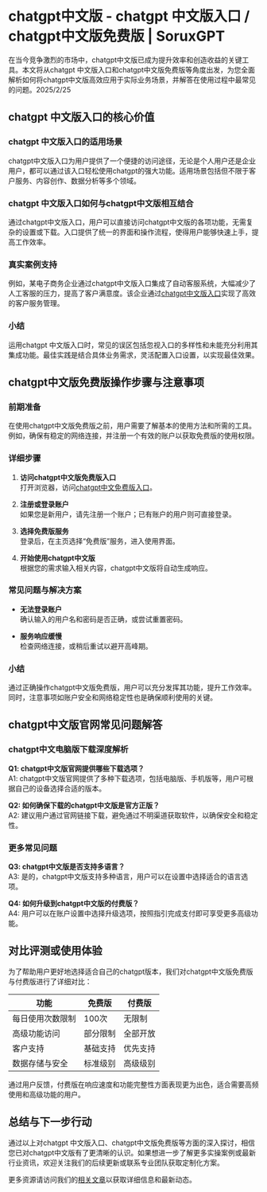 # chatgpt中文版 - chatgpt 中文版入口 / chatgpt中文版免费版 | SoruxGPT

在当今竞争激烈的市场中，chatgpt中文版已成为提升效率和创造收益的关键工具。本文将从chatgpt 中文版入口和chatgpt中文版免费版等角度出发，为您全面解析如何将chatgpt中文版高效应用于实际业务场景，并解答在使用过程中最常见的问题。2025/2/25

## chatgpt 中文版入口的核心价值

### chatgpt 中文版入口的适用场景

chatgpt中文版入口为用户提供了一个便捷的访问途径，无论是个人用户还是企业用户，都可以通过该入口轻松使用chatgpt的强大功能。适用场景包括但不限于客户服务、内容创作、数据分析等多个领域。

### chatgpt 中文版入口如何与chatgpt中文版相互结合

通过chatgpt中文版入口，用户可以直接访问chatgpt中文版的各项功能，无需复杂的设置或下载。入口提供了统一的界面和操作流程，使得用户能够快速上手，提高工作效率。

### 真实案例支持

例如，某电子商务企业通过chatgpt中文版入口集成了自动客服系统，大幅减少了人工客服的压力，提高了客户满意度。该企业通过[chatgpt中文版入口](https://soruxgpt.top/282.html)实现了高效的客户服务管理。

### 小结

运用chatgpt 中文版入口时，常见的误区包括忽视入口的多样性和未能充分利用其集成功能。最佳实践是结合具体业务需求，灵活配置入口设置，以实现最佳效果。

## chatgpt中文版免费版操作步骤与注意事项

### 前期准备

在使用chatgpt中文版免费版之前，用户需要了解基本的使用方法和所需的工具。例如，确保有稳定的网络连接，并注册一个有效的账户以获取免费版的使用权限。

### 详细步骤

1. **访问chatgpt中文版免费版入口**  
   打开浏览器，访问[chatgpt中文免费版入口](https://soruxgpt.top/282.html)。
   
2. **注册或登录账户**  
   如果您是新用户，请先注册一个账户；已有账户的用户则可直接登录。
   
3. **选择免费版服务**  
   登录后，在主页选择“免费版”服务，进入使用界面。
   
4. **开始使用chatgpt中文版**  
   根据您的需求输入相关内容，chatgpt中文版将自动生成响应。

### 常见问题与解决方案

- **无法登录账户**  
  确认输入的用户名和密码是否正确，或尝试重置密码。
  
- **服务响应缓慢**  
  检查网络连接，或稍后重试以避开高峰期。

### 小结

通过正确操作chatgpt中文版免费版，用户可以充分发挥其功能，提升工作效率。同时，注意事项如账户安全和网络稳定性也是确保顺利使用的关键。

## chatgpt中文版官网常见问题解答

### chatgpt中文电脑版下载深度解析

**Q1: chatgpt中文版官网提供哪些下载选项？**  
A1: chatgpt中文版官网提供了多种下载选项，包括电脑版、手机版等，用户可根据自己的设备选择合适的版本。

**Q2: 如何确保下载的chatgpt中文版是官方正版？**  
A2: 建议用户通过官网链接下载，避免通过不明渠道获取软件，以确保安全和稳定性。

### 更多常见问题

**Q3: chatgpt中文版是否支持多语言？**  
A3: 是的，chatgpt中文版支持多种语言，用户可以在设置中选择适合的语言选项。

**Q4: 如何升级到chatgpt中文版的付费版？**  
A4: 用户可以在账户设置中选择升级选项，按照指引完成支付即可享受更多高级功能。

## 对比评测或使用体验

为了帮助用户更好地选择适合自己的chatgpt版本，我们对chatgpt中文版免费版与付费版进行了详细对比：

| 功能                | 免费版          | 付费版           |
|---------------------|-----------------|------------------|
| 每日使用次数限制    | 100次           | 无限制            |
| 高级功能访问        | 部分限制         | 全部开放            |
| 客户支持            | 基础支持         | 优先支持            |
| 数据存储与安全      | 标准级别         | 高级级别            |

通过用户反馈，付费版在响应速度和功能完整性方面表现更为出色，适合需要高频使用和高级功能的用户。

## 总结与下一步行动

通过以上对chatgpt 中文版入口、chatgpt中文版免费版等方面的深入探讨，相信您已对chatgpt中文版有了更清晰的认识。如果想进一步了解更多实操案例或最新行业资讯，欢迎关注我们的后续更新或联系专业团队获取定制化方案。

更多资源请访问我们的[相关文章](https://soruxgpt.top/282.html)以获取详细信息和最新动态。

